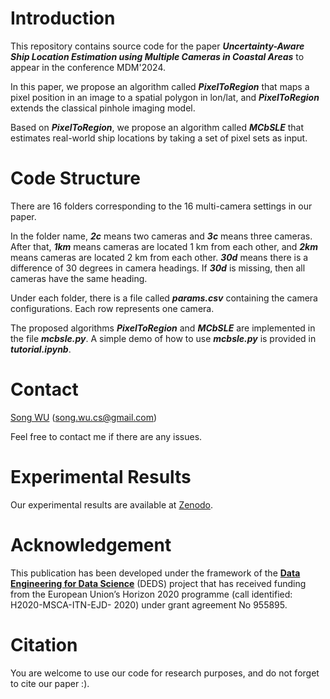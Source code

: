 # Introduction
This repository contains source code for the paper ***Uncertainty-Aware Ship Location Estimation using
Multiple Cameras in Coastal Areas*** to appear in the conference MDM'2024.

In this paper, we propose an algorithm called ***PixelToRegion*** that maps a pixel position in an image to a spatial polygon in lon/lat, and ***PixelToRegion*** extends the classical pinhole imaging model.

Based on ***PixelToRegion***, we propose an algorithm called ***MCbSLE*** that estimates real-world ship locations by taking a set of pixel sets as input. 

# Code Structure

There are 16 folders corresponding to the 16 multi-camera settings in our paper. 

In the folder name, ***2c*** means two cameras and ***3c*** means three cameras. After that, ***1km*** means cameras are located 1 km from each other, and ***2km*** means cameras are located 2 km from each other. ***30d*** means there is a difference of 30 degrees in camera headings. If ***30d*** is missing, then all cameras have the same heading.

Under each folder, there is a file called ***params.csv*** containing the camera configurations. Each row represents one camera.

The proposed algorithms ***PixelToRegion*** and ***MCbSLE*** are implemented in the file ***mcbsle.py***. A simple demo of how to use ***mcbsle.py*** is provided in ***tutorial.ipynb***.

# Contact

[Song WU](https://songwu0001.github.io/) (song.wu.cs@gmail.com)

Feel free to contact me if there are any issues. 

# Experimental Results

Our experimental results are available at [Zenodo](https://zenodo.org/records/10932211).

# Acknowledgement

This publication has been developed under the framework of the ******[Data Engineering for Data Science](https://deds.ulb.ac.be/)****** (DEDS) project that has received funding from the European Union’s Horizon 2020 programme (call identified: H2020-MSCA-ITN-EJD- 2020) under grant agreement No 955895.

# Citation

You are welcome to use our code for research purposes, and do not forget to cite our paper :).

